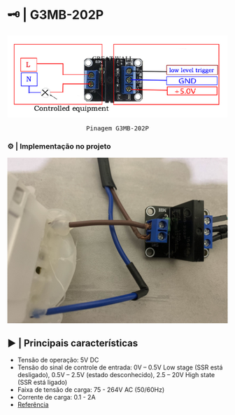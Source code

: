 # 🗝️ | G3MB-202P

<kbd>
  <img src = "img/g3mb-202p_pinout.jpg">
</p>
  <p align = center>
    Pinagem G3MB-202P
  </p>
</kbd>

### ⚙️ | Implementação no projeto 

<p align = center>
  <img src = "img/rele.jpg">
</p>

## ▶️ | Principais características

- Tensão de operação: 5V DC
- Tensão do sinal de controle de entrada: 0V – 0.5V Low stage (SSR está desligado), 0.5V – 2.5V (estado desconhecido), 2.5 – 20V High state (SSR está ligado)
- Faixa de tensão de carga: 75 - 264V AC (50/60Hz)
- Corrente de carga: 0.1 - 2A
- [Referência](https://cb-electronics.com/products/g3mb-202p/)
